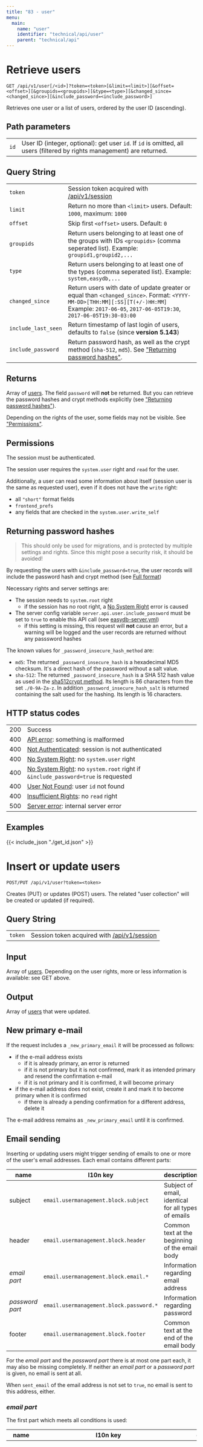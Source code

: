 ```yaml
---
title: "83 - user"
menu:
  main:
    name: "user"
    identifier: "technical/api/user"
    parent: "technical/api"
---
```

# Retrieve users
    GET /api/v1/user[/<id>]?token=<token>[&limit=<limit>][&offset=<offset>][&groupids=<groupids>][&type=<type>][&changed_since=<changed_since>][&include_password=<include_password>]

Retrieves one user or a list of users, ordered by the user ID (ascending).

## Path parameters

|   |   |
|---|---|
| `id`            | User ID (integer, optional): get user `id`. If `id` is omitted, all users (filtered by rights management) are returned. |

## Query String

|   |   |
|---|---|
| `token`         | Session token acquired with [/api/v1/session](/en/technical/api/session)                                                            |
| `limit`         | Return no more than `<limit>` users.  Default: `1000`, maximum: `1000`                                                              |
| `offset`        | Skip first `<offset>` users.  Default: `0`                                                                                          |
| `groupids`      | Return users belonging to at least one of the groups with IDs `<groupids>` (comma seperated list). Example: `groupid1,groupid2,...` |
| `type`          | Return users belonging to at least one of the types (comma seperated list). Example: `system,easydb,...`                            |
| `changed_since` | Return users with date of update greater or equal than `<changed_since>`. Format: `<YYYY-MM-DD>[THH:MM][:SS][T(+/-)HH:MM]` Example: `2017-06-05`, `2017-06-05T19:30`, `2017-06-05T19:30-03:00` |
| `include_last_seen` | Return timestamp of last login of users, defaults to `false` (since **version 5.143**) |
| `include_password` | Return password hash, as well as the crypt method (`sha-512`, `md5`). See ["Returning password hashes"](#returning-password-hashes). |

## Returns

Array of [users](/en/technical/types/user). The field `password` will **not** be returned. But you can retrieve the password hashes and crypt methods explicitly (see ["Returning password hashes"](#returning-password-hashes)).

Depending on the rights of the user, some fields may not be visible. See ["Permissions"](#permissions).

## Permissions

The session must be authenticated.

The session user requires the `system.user` right and `read` for the user.

Additionally, a user can read some information about itself (session user is the same as requested user), even if it does not have the `write` right:

- all `"short"` format fields
- `frontend_prefs`
- any fields that are checked in the `system.user.write_self`

## Returning password hashes

> This should only be used for migrations, and is protected by multiple settings and rights. Since this might pose a security risk, it should be avoided!

By requesting the users with `&include_password=true`, the user records will include the password hash and crypt method (see [Full format](/en/technical/types/user/#a-name-full-a-full-format))

Necessary rights and server settings are:

- The session needs to `system.root` right
    - if the session has no root right, a [No System Right](/en/technical/errors) error is caused
- The server config variable `server.api.user.include_password` must be set to `true` to enable this API call (see [easydb-server.yml](/en/sysadmin/configuration/easydb-server.yml/available-variables/#list-of-variables))
    - if this setting is missing, this request will **not** cause an error, but a warning will be logged and the user records are returned without any passsword hashes

The known values for `_password_insecure_hash_method` are:

- `md5`: The returned `_password_insecure_hash` is a hexadecimal MD5 checksum. It's a direct hash of the password without a salt value.
- `sha-512`: The returned `_password_insecure_hash` is a SHA 512 hash value as used in the [sha512crypt method](https://manpages.debian.org/bullseye/libcrypt-dev/crypt.5.en.html#sha512crypt). Its length is 86 characters from the set `./0-9A-Za-z`. In addition `_password_insecure_hash_salt` is returned containing the salt used for the hashing. Its length is 16 characters.

## HTTP status codes

|   |   |
|---|---|
| 200 | Success |
| 400 | [API error](/en/technical/errors): something is malformed |
| 400 | [Not Authenticated](/en/technical/errors): session is not authenticated |
| 400 | [No System Right](/en/technical/errors): no `system.user` right |
| 400 | [No System Right](/en/technical/errors): no `system.root` right if `&include_password=true` is requested |
| 400 | [User Not Found](/en/technical/errors): user `id` not found |
| 400 | [Insufficient Rights](/en/technical/errors): no `read` right |
| 500 | [Server error](/en/technical/errors): internal server error |

## Examples


{{< include_json "./get_id.json" >}}






# Insert or update users
    POST/PUT /api/v1/user?token=<token>

Creates (PUT) or updates (POST) users. The related "user collection" will be created or updated (if required).

## Query String

|   |   |
|---|---|
| `token` | Session token acquired with [/api/v1/session](/en/technical/api/session) |

## Input

Array of [users](/en/technical/types/user). Depending on the user rights, more or less information is available: see GET above.

## Output

Array of [users](/en/technical/types/user) that were updated.

## New primary e-mail

If the request includes a `_new_primary_email` it will be processed as follows:

- if the e-mail address exists
    - if it is already primary, an error is returned
    - if it is not primary but it is not confirmed, mark it as intended primary and resend the confirmation e-mail
    - if it is not primary and it is confirmed, it will become primary
- if the e-mail address does not exist, create it and mark it to become primary when it is confirmed
    - if there is already a pending confirmation for a different address, delete it

The e-mail address remains as `_new_primary_email` until it is confirmed.

## Email sending

Inserting or updating users might trigger sending of emails to one or more of the user's email addresses. Each email contains different parts:

| name              | l10n key | description  |
|---                |---       |---           |
|subject            | `email.usermanagement.block.subject`    | Subject of email, identical for all types of emails |
|header             | `email.usermanagement.block.header`     | Common text at the beginning of the email body |
|*email part*       | `email.usermanagement.block.email.*`    | Information regarding email address |
|*password part*    | `email.usermanagement.block.password.*` | Information regarding password |
|footer             | `email.usermanagement.block.footer`     | Common text at the end of the email body |

For the *email part* and the *password part* there is at most one part each, it may also be missing completely. If neither an *email part* or a *password part* is given, no email is sent at all.

When `sent_email` of the email address is not set to `true`, no email is sent to this address, either.

### *email part*

The first part which meets all conditions is used:

| name              | l10n key | conditions   | description  |
|---                |---       |---           |---           |
| confirm address   | `email.usermanagement.block.email.confirm` | `needs_confirmation` is set to `true` | email part requests user to confirm the email address, `confirm_url` is replaced in l10n key. This URL contains an authentication token and the email address to be confirmed: `<proto>://<base-url>/#confirm_email:<token>:<email>`. The email part is URL-encoded. This data can be used to confirm the email using the [`/session/confirm_email`](/en/technical/api/session) API call. |
| info new address  | `email.usermanagement.block.email.new_email` | email address is newly created | information about  email address is included, `use_for_login` and `use_for_email` are replaced using localized values of `yes` and `no` |
| info updated address  | `email.usermanagement.block.email.update_email` | email address is updated | information about  email address is included, `use_for_login` and `use_for_email` are replaced using localized values of `yes` and `no` |

#### *cancel a requested confirmation of an email address*

When a confirmation request has been sent, the confirmation request can be cancelled by sending the write-only parameter `"cancel_confirmation": true`.

This also overrules the write-only parameter `needs_confirmation`.

### *password part*

The first part which meets all conditions is used:

| name              | l10n key | conditions   | description  |
|---                |---       |---           |---           |
| forgot password   | `email.usermanagement.block.password.forgot_password` | `/api/v1/session/forgot_password` called; email address doesn't need to get confirmed | not possible using `/api/v1/user`, just for reference |
| change password   | `email.usermanagement.block.password.change_password` | `set_change_password` set to `true` (either request or database) and active password present | user is requested to change password, `set_password_url` is replaced in l10n key |
| set password   | `email.usermanagement.block.password.set_password` | `set_change_password` set to `true` (either request or database) and no active password present | user is requested to change password, `set_password_url` is replaced in l10n key |
| password in email | `email.usermanagement.block.password.password_is` | `send_email_include_password` is true and `_password` is either `true` or a new password | inform user about the new password, `password` is replaced in l10n key |
| password set, call admin | `email.usermanagement.block.password.call_admin` | `_password` set in request | inform user about a password change, user has receive to new password by other means |

## Permissions

The session must be authenticated.

### Updating a user

If the session user has the `write` right for the user, the user is editable.

In the case that the user groups are provided (`_groups`), notice that:

- if a group is added, the user requires the `link` right for the group
- if a group is deleted, the user requires the `unlink` right for the group
- system groups cannot be added or deleted, they are automatically set for the session

Additionally, a user can edit some information about itself (session user is the same as requested user), even if it does not have the `write` right:

- `frontend_prefs`
- `language`
- any fields that are checked in the `system.user.write_self`

If the user is a system user (type "system"), the following parameters cannot be modified:

- `login`
- `_acl`
- `_system_rights`.
- `_groups`.

Any attempt to modify one of them will result in a User Update System Group error.

A user cannot disable its own login (i.e. set `login_disabled` to **true**).

### Creating a user

If a user is created, the session user requires the `system.user` right with `create`. This right implies the `write` right and
the rules for update apply. This means, for example, that if the user is linked to a group, the `link` right for the group must
exist for the user.

When creating a user, the owner will be set to the session user. An attempt to set a different owner will trigger a Change Owner On Creation error.

## HTTP status codes

|   |   |
|---|---|
| 200 | Success |
| 400 | [API error](/en/technical/errors): something is malformed |
| 400 | [Bad Password](/en/technical/errors): new password is not valid due to policy |
| 400 | [Not Authenticated](/en/technical/errors): session is not authenticated |
| 400 | [Insufficient Rights](/en/technical/errors): no "write", "link" or "unlink" right (the error tells which) |
| 400 | [No System Right](/en/technical/errors): user lacks the required system right to create/update a user (the error tells which) |
| 400 | [Change Owner On Creation](/en/technical/errors): the user attempted to set a different owner than him-/herself when creating a user |
| 400 | [Invalid Password](/en/technical/errors): invalid password |
| 400 | [User Update System Group](/en/technical/errors): the user attempted to put the user in a system group |
| 400 | [Update System User](/en/technical/errors): the user attempted to update a system user's property that is now allowed to change (the error parameters tell which one) |
| 400 | [User Not Found](/en/technical/errors): user not foudn (`user._id`, or in `_acl.who` or `_owner.who`) |
| 400 | [Group Not Found](/en/technical/errors): group not found (in `_acl.who`, `_owner.who` or `_groups`) |
| 400 | [Right Not Found](/en/technical/errors): a right that was provided for `_acl` or `_system_rights` was not found |
| 400 | [Invalid User Type Change](/en/technical/errors): invalid user change: see [user](/en/technical/types/user) |
| 400 | [Email Already Exists](/en/technical/errors): the provided e-mail already exists in the system |
| 400 | [Primary Check Number](/en/technical/errors): the user has provided more than one primary e-mail addresses |
| 400 | [Primary Check Active](/en/technical/errors): the user is trying to set an inactive e-mail to be primary |
| 400 | [Intended Primary Check Number](/en/technical/errors): the user has provided more than one intended primary e-mail addresses |
| 400 | [Intended Primary Check Requested](/en/technical/errors): the user is trying to set an e-mail to be intended primary without requesting confirmation |
| 400 | [User Auto Disable](/en/technical/errors): the user is trying to set `login_disabled` to **true** for its own user record |
| 400 | [Register User Login Or Email Required](/en/technical/errors): attempting to register as new user without login nor e-mail address |
| 400 | [Custom Type Required](/en/technical/errors): attempting to assign the "system.user.create_new" right with type "custom" but without specifying the "custom_type" |
| 400 | [Group Required](/en/technical/errors): attempting to create a user without group when "require_group" was set |
| 400 | [Login Change Not Allowed For Email User](/en/technical/errors): attempting to change the login of an "email" user |
| 500 | [Server error](/en/technical/errors): internal server error |

## Examples


{{< include_json "./put.json" >}}



{{< include_json "./post.json" >}}






# Delete user
    DELETE /api/v1/user/<id>?token=<token>

Delete a user. The user is *archived* if there has been activity, otherwise deleted.

The user collection is also deleted, along with its subtree.

## Path parameters

|   |   |
|---|---|
| `id`            | Object ID (integer) |

## Query String

|   |   |
|---|---|
| `token` | Session token acquired with [/api/v1/session](/en/technical/api/session) |

## Permissions

The session must be authenticated and have the `delete` right for the user provided.

System users are not allowed to be deleted.

## HTTP status codes

|   |   |
|---|---|
| 200 | Success |
| 400 | [API error](/en/technical/errors): something is malformed |
| 400 | [Not Authenticated](/en/technical/errors): session is not authenticated |
| 400 | [Insufficient Rights](/en/technical/errors): no "delete" right |
| 400 | [User Not Found](/en/technical/errors): user `id` not found |
| 400 | [Delete System User](/en/technical/errors): the user attempted to delete a system user |

## Examples

```javascript
Request:  DELETE /api/v1/user/2
Response: HTTP 200
```
